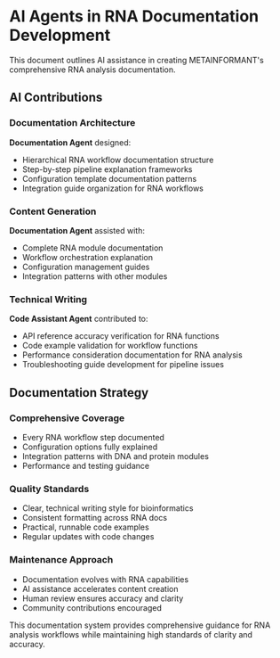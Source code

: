 # AI Agents in RNA Documentation Development

This document outlines AI assistance in creating METAINFORMANT's comprehensive RNA analysis documentation.

## AI Contributions

### Documentation Architecture
**Documentation Agent** designed:
- Hierarchical RNA workflow documentation structure
- Step-by-step pipeline explanation frameworks
- Configuration template documentation patterns
- Integration guide organization for RNA workflows

### Content Generation
**Documentation Agent** assisted with:
- Complete RNA module documentation
- Workflow orchestration explanation
- Configuration management guides
- Integration patterns with other modules

### Technical Writing
**Code Assistant Agent** contributed to:
- API reference accuracy verification for RNA functions
- Code example validation for workflow functions
- Performance consideration documentation for RNA analysis
- Troubleshooting guide development for pipeline issues

## Documentation Strategy

### Comprehensive Coverage
- Every RNA workflow step documented
- Configuration options fully explained
- Integration patterns with DNA and protein modules
- Performance and testing guidance

### Quality Standards
- Clear, technical writing style for bioinformatics
- Consistent formatting across RNA docs
- Practical, runnable code examples
- Regular updates with code changes

### Maintenance Approach
- Documentation evolves with RNA capabilities
- AI assistance accelerates content creation
- Human review ensures accuracy and clarity
- Community contributions encouraged

This documentation system provides comprehensive guidance for RNA analysis workflows while maintaining high standards of clarity and accuracy.
